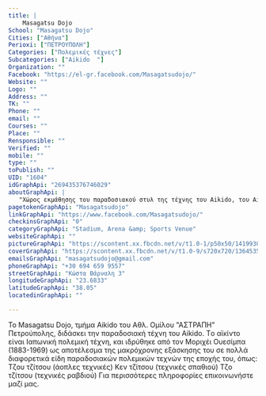 ```yaml
---
title: |
    Masagatsu Dojo
School: "Masagatsu Dojo"
Cities: ["Αθήνα"]
Perioxi: ["ΠΕΤΡΟΥΠΟΛΗ"]
Categories: ["Πολεμικές τέχνες"]
Subcategories: ["Aikido  "]
Organization: ""
Facebook: "https://el-gr.facebook.com/Masagatsudojo/"
Website: ""
Logo: ""
Address: ""
TK: ""
Phone: ""
email: ""
Courses: ""
Place: ""
Rensponsible: ""
Verified: ""
mobile: ""
type: ""
toPublish: ""
UID: "1604"
idGraphApi: "269435376746029"
aboutGraphApi: | 
   "Χώρος εκμάθησης του παραδοσιακού στυλ της τέχνης του Aikido, του Aikikai."
pagetokenGraphApi: "Masagatsudojo"
linkGraphApi: "https://www.facebook.com/Masagatsudojo/"
checkinsGraphApi: "0"
categoryGraphApi: "Stadium, Arena &amp; Sports Venue"
websiteGraphApi: ""
pictureGraphApi: "https://scontent.xx.fbcdn.net/v/t1.0-1/p50x50/14199300_295799954109571_1726016761450827769_n.png?oh=9aaf25b20a525c8d288251c24e9e4188&amp;oe=5B434654"
coverGraphApi: "https://scontent.xx.fbcdn.net/v/t1.0-9/s720x720/13645359_269438880079012_4451560831017585013_n.jpg?oh=a27c475ef0ad344eda338007c6735026&amp;oe=5B00AD27"
emailsGraphApi: "masagatsudojo@gmail.com"
phoneGraphApi: "+30 694 659 9557"
streetGraphApi: "Κώστα Βάρναλη 3"
longitudeGraphApi: "23.6833"
latitudeGraphApi: "38.05"
locatedinGraphApi: ""

---
```


Το Masagatsu Dojo, τμήμα Aikido του Αθλ. Ομίλου &quot;ΑΣΤΡΑΠΗ&quot; Πετρούπολης, διδάσκει την παραδοσιακή τέχνη του Aikido. Tο αϊκίντο είναι Ιαπωνική πολεμική τέχνη, και ιδρύθηκε από τον Μοριχέι Ουεσίμπα (1883-1969) ως αποτέλεσμα της μακρόχρονης εξάσκησης του σε πολλά διαφορετικά είδη παραδοσιακών πολεμικών τεχνών της εποχής του, όπως: Tζου τζίτσου (άοπλες τεχνικές) Kεν τζίτσου (τεχνικές σπαθιού) Tζο τζίτσου (τεχνικές ραβδιού) Για περισσότερες πληροφορίες επικοινωνήστε μαζί μας. 

